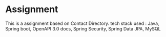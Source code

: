 # Assignment
This is a assignment based on Contact Directory. tech stack used : Java, Spring boot, OpenAPI 3.0 docs, Spring Security, Spring Data JPA, MySQL
